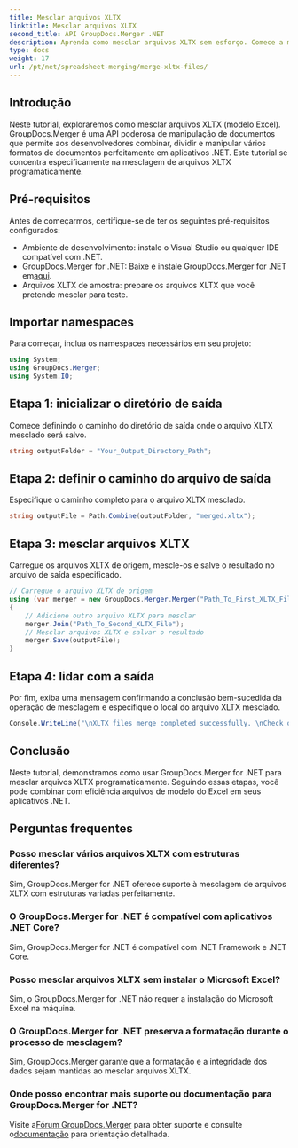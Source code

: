 ```yaml
---
title: Mesclar arquivos XLTX
linktitle: Mesclar arquivos XLTX
second_title: API GroupDocs.Merger .NET
description: Aprenda como mesclar arquivos XLTX sem esforço. Comece a mesclar arquivos XLTX e simplifique suas tarefas de gerenciamento de documentos com eficiência.
type: docs
weight: 17
url: /pt/net/spreadsheet-merging/merge-xltx-files/
---
```

## Introdução
Neste tutorial, exploraremos como mesclar arquivos XLTX (modelo Excel). GroupDocs.Merger é uma API poderosa de manipulação de documentos que permite aos desenvolvedores combinar, dividir e manipular vários formatos de documentos perfeitamente em aplicativos .NET. Este tutorial se concentra especificamente na mesclagem de arquivos XLTX programaticamente.
## Pré-requisitos
Antes de começarmos, certifique-se de ter os seguintes pré-requisitos configurados:
- Ambiente de desenvolvimento: instale o Visual Studio ou qualquer IDE compatível com .NET.
-  GroupDocs.Merger for .NET: Baixe e instale GroupDocs.Merger for .NET em[aqui](https://releases.groupdocs.com/merger/net/).
- Arquivos XLTX de amostra: prepare os arquivos XLTX que você pretende mesclar para teste.

## Importar namespaces
Para começar, inclua os namespaces necessários em seu projeto:
```csharp
using System; 
using GroupDocs.Merger;
using System.IO;
```
## Etapa 1: inicializar o diretório de saída
Comece definindo o caminho do diretório de saída onde o arquivo XLTX mesclado será salvo.
```csharp
string outputFolder = "Your_Output_Directory_Path";
```
## Etapa 2: definir o caminho do arquivo de saída
Especifique o caminho completo para o arquivo XLTX mesclado.
```csharp
string outputFile = Path.Combine(outputFolder, "merged.xltx");
```
## Etapa 3: mesclar arquivos XLTX
Carregue os arquivos XLTX de origem, mescle-os e salve o resultado no arquivo de saída especificado.
```csharp
// Carregue o arquivo XLTX de origem
using (var merger = new GroupDocs.Merger.Merger("Path_To_First_XLTX_File"))
{
    // Adicione outro arquivo XLTX para mesclar
    merger.Join("Path_To_Second_XLTX_File");
    // Mesclar arquivos XLTX e salvar o resultado
    merger.Save(outputFile);
}
```
## Etapa 4: lidar com a saída
Por fim, exiba uma mensagem confirmando a conclusão bem-sucedida da operação de mesclagem e especifique o local do arquivo XLTX mesclado.
```csharp
Console.WriteLine("\nXLTX files merge completed successfully. \nCheck output in {0}", outputFolder);
```

## Conclusão
Neste tutorial, demonstramos como usar GroupDocs.Merger for .NET para mesclar arquivos XLTX programaticamente. Seguindo essas etapas, você pode combinar com eficiência arquivos de modelo do Excel em seus aplicativos .NET.

## Perguntas frequentes
### Posso mesclar vários arquivos XLTX com estruturas diferentes?
Sim, GroupDocs.Merger for .NET oferece suporte à mesclagem de arquivos XLTX com estruturas variadas perfeitamente.
### O GroupDocs.Merger for .NET é compatível com aplicativos .NET Core?
Sim, GroupDocs.Merger for .NET é compatível com .NET Framework e .NET Core.
### Posso mesclar arquivos XLTX sem instalar o Microsoft Excel?
Sim, o GroupDocs.Merger for .NET não requer a instalação do Microsoft Excel na máquina.
### O GroupDocs.Merger for .NET preserva a formatação durante o processo de mesclagem?
Sim, GroupDocs.Merger garante que a formatação e a integridade dos dados sejam mantidas ao mesclar arquivos XLTX.
### Onde posso encontrar mais suporte ou documentação para GroupDocs.Merger for .NET?
 Visite a[Fórum GroupDocs.Merger](https://forum.groupdocs.com/c/merger/32) para obter suporte e consulte o[documentação](https://reference.groupdocs.com/merger/net/) para orientação detalhada.
